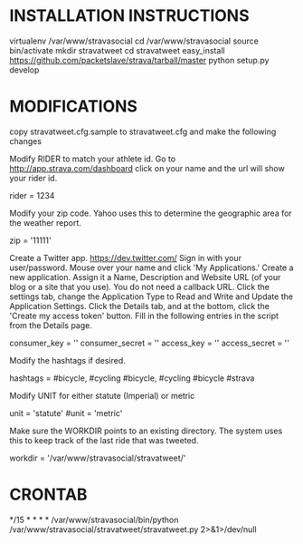 INSTALLATION INSTRUCTIONS
=========================

virtualenv /var/www/stravasocial
cd /var/www/stravasocial
source bin/activate
mkdir stravatweet
cd stravatweet
easy_install https://github.com/packetslave/strava/tarball/master
python setup.py develop

MODIFICATIONS 
=============

copy stravatweet.cfg.sample to stravatweet.cfg and make the following changes

Modify RIDER to match your athlete id. Go to http://app.strava.com/dashboard
click on your name and the url will show your rider id.

rider = 1234

Modify your zip code. Yahoo uses this to determine the geographic area for
the weather report.

zip = '11111'

Create a Twitter app. https://dev.twitter.com/ Sign in with your user/password.
Mouse over your name and click 'My Applications.' Create a new application.
Assign it a Name, Description and Website URL (of your blog or a site that
you use). You do not need a callback URL. Click the settings tab, change the
Application Type to Read and Write and Update the Application Settings. Click
the Details tab, and at the bottom, click the 'Create my access token' button.
Fill in the following entries in the script from the Details page.

consumer_key = ''
consumer_secret = ''
access_key = ''
access_secret = ''

Modify the hashtags if desired.

hashtags = #bicycle, #cycling #bicycle, #cycling #bicycle #strava

Modify UNIT for either statute (Imperial) or metric

unit = 'statute'
#unit = 'metric'

Make sure the WORKDIR points to an existing directory. The system uses this
to keep track of the last ride that was tweeted.

workdir = '/var/www/stravasocial/stravatweet/'

CRONTAB
=======

*/15 * * * * /var/www/stravasocial/bin/python /var/www/stravasocial/stravatweet/stravatweet.py 2>&1>/dev/null
